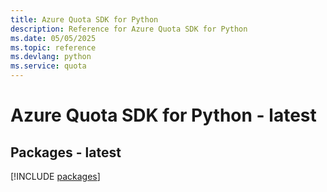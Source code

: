 ```yaml
---
title: Azure Quota SDK for Python
description: Reference for Azure Quota SDK for Python
ms.date: 05/05/2025
ms.topic: reference
ms.devlang: python
ms.service: quota
---
```

# Azure Quota SDK for Python - latest
## Packages - latest
[!INCLUDE [packages](quota-index.md)]